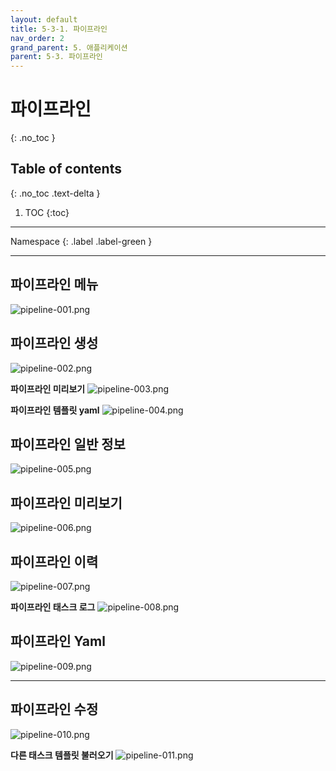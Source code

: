 ```yaml
---
layout: default
title: 5-3-1. 파이프라인
nav_order: 2
grand_parent: 5. 애플리케이션
parent: 5-3. 파이프라인
---
```


# 파이프라인 
{: .no_toc }

## Table of contents
{: .no_toc .text-delta }

1. TOC
{:toc}

---

<div class="code-example" markdown="1">
Namespace
{: .label .label-green }
</div>


---

## 파이프라인 메뉴
![pipeline-001.png](/assets/images/application/pipeline/pipeline-001.png)

## 파이프라인 생성
![pipeline-002.png](/assets/images/application/pipeline/pipeline-002.png)

**파이프라인 미리보기**
![pipeline-003.png](/assets/images/application/pipeline/pipeline-003.png)

**파이프라인 템플릿 yaml**
![pipeline-004.png](/assets/images/application/pipeline/pipeline-004.png)

## 파이프라인 일반 정보
![pipeline-005.png](/assets/images/application/pipeline/pipeline-005.png)

## 파이프라인 미리보기
![pipeline-006.png](/assets/images/application/pipeline/pipeline-006.png)

## 파이프라인 이력
![pipeline-007.png](/assets/images/application/pipeline/pipeline-007.png)

**파이프라인 태스크 로그**
![pipeline-008.png](/assets/images/application/pipeline/pipeline-008.png)

## 파이프라인 Yaml
![pipeline-009.png](/assets/images/application/pipeline/pipeline-009.png)

---

## 파이프라인 수정
![pipeline-010.png](/assets/images/application/pipeline/pipeline-010.png)

**다른 태스크 템플릿 불러오기**
![pipeline-011.png](/assets/images/application/pipeline/pipeline-011.png)


